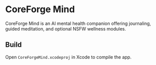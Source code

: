 # CoreForge Mind

CoreForge Mind is an AI mental health companion offering journaling, guided meditation, and optional NSFW wellness modules.

## Build
Open `CoreForgeMind.xcodeproj` in Xcode to compile the app.
